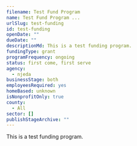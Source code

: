 ```yaml
---
filename: Test Fund Program
name: Test Fund Program ...
urlSlug: test-funding
id: test-funding
openDate: ""
dueDate: ""
descriptionMd: This is a test funding program.
fundingType: grant
programFrequency: ongoing
status: first come, first serve
agency:
  - njeda
businessStage: both
employeesRequired: yes
homeBased: unknown
isNonprofitOnly: true
county:
  - All
sector: []
publishStageArchive: ""
---
```

This is a test funding program.